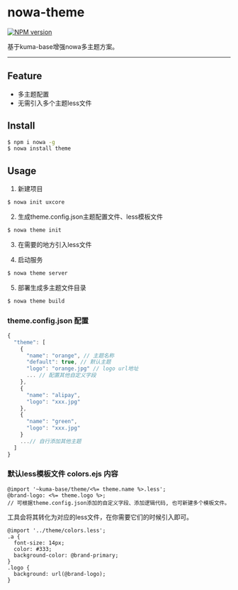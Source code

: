 # nowa-theme

[![NPM version](https://img.shields.io/npm/v/nowa-theme.svg?style=flat)](https://npmjs.org/package/nowa-theme)

基于kuma-base增强nowa多主题方案。

---

## Feature

- 多主题配置
- 无需引入多个主题less文件

## Install

```bash
$ npm i nowa -g
$ nowa install theme
```

## Usage

1. 新建项目
```bash
$ nowa init uxcore
```
2. 生成theme.config.json主题配置文件、less模板文件
```bash
$ nowa theme init
```
3. 在需要的地方引入less文件

4. 启动服务
```bash
$ nowa theme server
```
5. 部署生成多主题文件目录
```bash
$ nowa theme build
```

### theme.config.json 配置
```javascript
{
  "theme": [
    {
      "name": "orange", // 主题名称
      "default": true, // 默认主题
      "logo": "orange.jpg" // logo url地址
      ... // 配置其他自定义字段
    },
    {
      "name": "alipay",
      "logo": "xxx.jpg"
    },
    {
      "name": "green",
      "logo": "xxx.jpg"
    }
    ...// 自行添加其他主题
  ]
}
```

### 默认less模板文件 colors.ejs 内容
```less
@import '~kuma-base/theme/<%= theme.name %>.less';
@brand-logo: <%= theme.logo %>;
// 可根据theme.config.json添加的自定义字段、添加逻辑代码, 也可新建多个模板文件。
```
工具会将其转化为对应的less文件，在你需要它们的时候引入即可。
```less
@import '../theme/colors.less';
.a {
  font-size: 14px;
  color: #333;
  background-color: @brand-primary;
}
.logo {
  background: url(@brand-logo);
}
```

